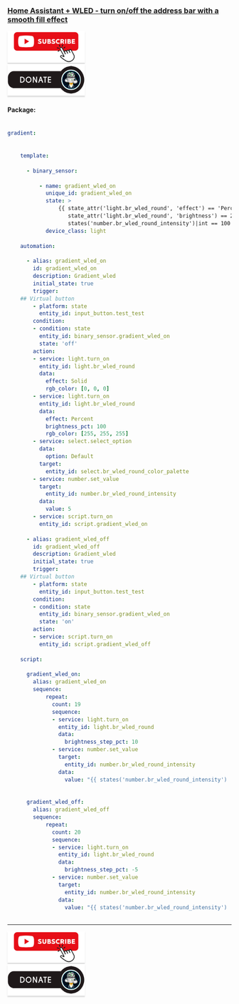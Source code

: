 ### [Home Assistant + WLED - turn on/off the address bar with a smooth fill effect](https://youtu.be/r5tF4O4fyl8)

<a href="https://www.youtube.com/channel/UCcq9onYHbs6go3kDpfBoqhg?sub_confirmation=1" target="_blank"><img src="https://raw.githubusercontent.com/kvazis/library/master/img/subscribe.png" alt="Subscribe" style="height: 71px !important;width: 174px !important;box-shadow: 0px 3px 2px 0px rgba(190, 190, 190, 0.5) !important;-webkit-box-shadow: 0px 3px 2px 0px rgba(190, 190, 190, 0.5) !important;" ></a>     
<a href="http://kvazis.link/donate" target="_blank"><img src="https://raw.githubusercontent.com/kvazis/library/master/img/donate.png" alt="Donate" style="height: 71px !important;width: 174px !important;box-shadow: 0px 3px 2px 0px rgba(190, 190, 190, 0.5) !important;-webkit-box-shadow: 0px 3px 2px 0px rgba(190, 190, 190, 0.5) !important;" ></a>


#### Package:  

```yaml

gradient:


    template:

      - binary_sensor:

          - name: gradient_wled_on
            unique_id: gradient_wled_on
            state: >
                {{ state_attr('light.br_wled_round', 'effect') == 'Percent' and
                   state_attr('light.br_wled_round', 'brightness') == 255 and 
                   states('number.br_wled_round_intensity')|int == 100 }}
            device_class: light

    automation:
    
      - alias: gradient_wled_on
        id: gradient_wled_on
        description: Gradient_wled
        initial_state: true
        trigger:
    ## Virtual button
        - platform: state
          entity_id: input_button.test_test
        condition:
        - condition: state
          entity_id: binary_sensor.gradient_wled_on
          state: 'off'
        action:
        - service: light.turn_on
          entity_id: light.br_wled_round
          data:
            effect: Solid
            rgb_color: [0, 0, 0]
        - service: light.turn_on
          entity_id: light.br_wled_round
          data:
            effect: Percent
            brightness_pct: 100
            rgb_color: [255, 255, 255]
        - service: select.select_option
          data:
            option: Default
          target:
            entity_id: select.br_wled_round_color_palette
        - service: number.set_value
          target:
            entity_id: number.br_wled_round_intensity
          data:
            value: 5
        - service: script.turn_on
          entity_id: script.gradient_wled_on

      - alias: gradient_wled_off
        id: gradient_wled_off
        description: Gradient_wled
        initial_state: true
        trigger:
    ## Virtual button
        - platform: state
          entity_id: input_button.test_test
        condition:
        - condition: state
          entity_id: binary_sensor.gradient_wled_on
          state: 'on'
        action:
        - service: script.turn_on
          entity_id: script.gradient_wled_off
              
    script:
    
      gradient_wled_on:
        alias: gradient_wled_on
        sequence:
            repeat:
              count: 19
              sequence:
              - service: light.turn_on
                entity_id: light.br_wled_round
                data:
                  brightness_step_pct: 10
              - service: number.set_value
                target:
                  entity_id: number.br_wled_round_intensity
                data:
                  value: "{{ states('number.br_wled_round_intensity') |int + 5 }}"

                  
      gradient_wled_off:
        alias: gradient_wled_off
        sequence:
            repeat:
              count: 20
              sequence:
              - service: light.turn_on
                entity_id: light.br_wled_round
                data:
                  brightness_step_pct: -5
              - service: number.set_value
                target:
                  entity_id: number.br_wled_round_intensity
                data:
                  value: "{{ states('number.br_wled_round_intensity') |int - 5 }}"
                  


```


____
<a href="https://www.youtube.com/channel/UCcq9onYHbs6go3kDpfBoqhg?sub_confirmation=1" target="_blank"><img src="https://raw.githubusercontent.com/kvazis/library/master/img/subscribe.png" alt="Subscribe" style="height: 71px !important;width: 174px !important;box-shadow: 0px 3px 2px 0px rgba(190, 190, 190, 0.5) !important;-webkit-box-shadow: 0px 3px 2px 0px rgba(190, 190, 190, 0.5) !important;" ></a>     
<a href="http://kvazis.link/donate" target="_blank"><img src="https://raw.githubusercontent.com/kvazis/library/master/img/donate.png" alt="Donate" style="height: 71px !important;width: 174px !important;box-shadow: 0px 3px 2px 0px rgba(190, 190, 190, 0.5) !important;-webkit-box-shadow: 0px 3px 2px 0px rgba(190, 190, 190, 0.5) !important;" ></a>
